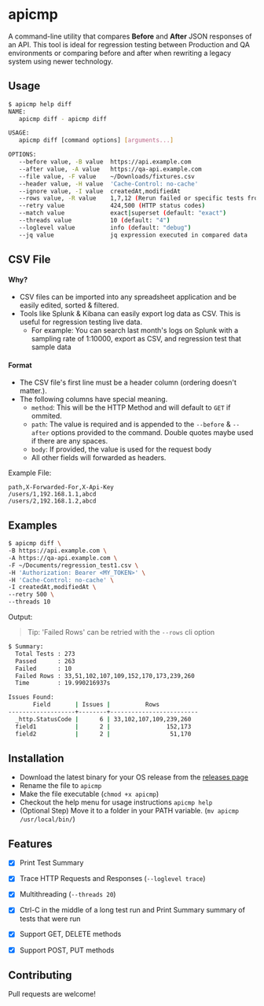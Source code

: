 # apicmp
A command-line utility that compares **Before** and **After** JSON responses of an API. This tool is ideal for regression testing between Production and QA environments or comparing before and after when rewriting a legacy system using newer technology.


## Usage
```bash
$ apicmp help diff
NAME:
   apicmp diff - apicmp diff

USAGE:
   apicmp diff [command options] [arguments...]

OPTIONS:
   --before value, -B value  https://api.example.com
   --after value, -A value   https://qa-api.example.com
   --file value, -F value    ~/Downloads/fixtures.csv
   --header value, -H value  'Cache-Control: no-cache'
   --ignore value, -I value  createdAt,modifiedAt
   --rows value, -R value    1,7,12 (Rerun failed or specific tests from file)
   --retry value             424,500 (HTTP status codes)
   --match value             exact|superset (default: "exact")
   --threads value           10 (default: "4")
   --loglevel value          info (default: "debug")
   --jq value                jq expression executed in compared data
```

## CSV File 

#### Why?
- CSV files can be imported into any spreadsheet application and be easily edited, sorted & filtered.
- Tools like Splunk & Kibana can easily export log data as CSV. This is useful for regression testing live data.
  - For example: You can search last month's logs on Splunk with a sampling rate of 1:10000, export as CSV,  and regression test that sample data

#### Format
- The CSV file's first line must be a header column (ordering doesn't matter.).
- The following columns have special meaning.
   - `method`: This will be the HTTP Method and will default to `GET` if ommited.
   - `path`: The value is required and is appended to the `--before` & `--after` options provided to the command. Double quotes maybe used if there are any spaces.
   - `body`: If provided, the value is used for the request body
   - All other fields will forwarded as headers.
 
Example File:
```
path,X-Forwarded-For,X-Api-Key
/users/1,192.168.1.1,abcd
/users/2,192.168.1.2,abcd
```

## Examples
```bash
$ apicmp diff \
-B https://api.example.com \
-A https://qa-api.example.com \
-F ~/Documents/regression_test1.csv \
-H 'Authorization: Bearer <MY_TOKEN>' \
-H 'Cache-Control: no-cache' \
-I createdAt,modifiedAt \
--retry 500 \
--threads 10

```

Output:
> Tip: 'Failed Rows' can be retried with the `--rows` cli option

```bash
$ Summary:
  Total Tests : 273
  Passed      : 263
  Failed      : 10
  Failed Rows : 33,51,102,107,109,152,170,173,239,260
  Time        : 19.990216937s

Issues Found:
       Field       | Issues |          Rows
-------------------+--------+-------------------------
  _http.StatusCode |      6 | 33,102,107,109,239,260
  field1           |      2 |                152,173
  field2           |      2 |                 51,170

```

## Installation
- Download the latest binary for your OS release from the [releases page](https://github.com/arithran/apicmp/releases)
- Rename the file to `apicmp`
- Make the file executable (`chmod +x apicmp`)
- Checkout the help menu for usage instructions `apicmp help`
- (Optional Step) Move it to a folder in your PATH variable. (`mv apicmp /usr/local/bin/`)



## Features
- [x] Print Test Summary
- [x] Trace HTTP Requests and Responses (`--loglevel trace`)
- [x] Multithreading (`--threads 20`)
- [x] Ctrl-C in the middle of a long test run and Print Summary summary of tests that were run
- [x] Support GET, DELETE methods
- [x] Support POST, PUT methods


## Contributing
Pull requests are welcome!
